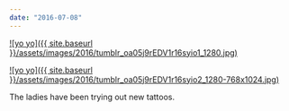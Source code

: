 ```yaml
---
date: "2016-07-08"
---
```


[![yo yo]({{ site.baseurl }}/assets/images/2016/tumblr_oa05j9rEDV1r16syio1_1280.jpg)](https://mananamanana.com/ohpiglet/wp-content/uploads/2016/07/tumblr_oa05j9rEDV1r16syio1_1280.jpg)

[![yo yo]({{ site.baseurl }}/assets/images/2016/tumblr_oa05j9rEDV1r16syio2_1280-768x1024.jpg)](https://mananamanana.com/ohpiglet/wp-content/uploads/2016/07/tumblr_oa05j9rEDV1r16syio2_1280.jpg)

The ladies have been trying out new tattoos.
